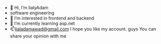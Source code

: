 - 👋 Hi, I’m lialyAdam
- software engineering
- 👀 I’m interested in frontend and backend
- 🌱 I’m currently learning asp.net
- 📫lialadamawad@gmail.com
I hope you like my account. guys You can share your opinion with me

